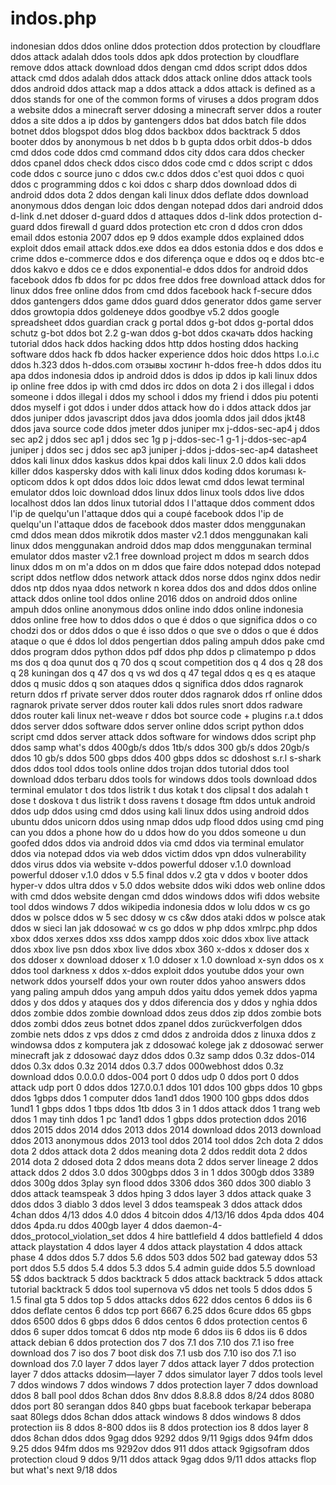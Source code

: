 # indos.php
indonesian ddos
ddos online
ddos protection
ddos protection by cloudflare
ddos attack adalah
ddos tools
ddos apk
ddos protection by cloudflare remove
ddos attack download
ddos dengan cmd
ddos script
ddos
ddos attack cmd
ddos adalah
ddos attack
ddos attack online
ddos attack tools
ddos android
ddos attack map
a ddos attack
a ddos attack is defined as
a ddos stands for one of the common forms of viruses
a ddos program
ddos a website
ddos a minecraft server
ddosing a minecraft server
ddos a router
ddos a site
ddos a ip
ddos by gantengers
ddos bat
ddos batch file
ddos botnet
ddos blogspot
ddos blog
ddos backbox
ddos backtrack 5
ddos booter
ddos by anonymous
b net ddos
b b gupta ddos
orbit ddos-b
ddos cmd
ddos code
ddos cmd command
ddos city
ddos cara
ddos checker
ddos cpanel
ddos check
ddos cisco
ddos code cmd
c ddos script
c ddos code
ddos c source
juno c ddos
cw.c ddos
ddos c'est quoi
ddos c quoi
ddos c programming
ddos c koi
ddos c sharp
ddos download
ddos di android
ddos dota 2
ddos dengan kali linux
ddos deflate
ddos download anonymous
ddos dengan loic
ddos dengan notepad
ddos dari android
ddos d-link
d.net ddoser
d-guard ddos
d attaques ddos
d-link ddos protection
d-guard ddos firewall
d guard ddos protection
etc cron d ddos cron
ddos email
ddos estonia 2007
ddos ep 9
ddos example
ddos explained
ddos exploit
ddos email attack
ddos.exe
ddos ea
ddos estonia
ddos e dos
ddos e crime
ddos e-commerce
ddos e dos diferença
oque e ddos
oq e ddos
btc-e ddos
kakvo e ddos
ce e ddos
exponential-e ddos
ddos for android
ddos facebook
ddos fb
ddos for pc
ddos free
ddos free download attack
ddos for linux
ddos free online
ddos from cmd
ddos facebook hack
f-secure ddos
ddos gantengers
ddos game
ddos guard
ddos generator
ddos game server
ddos growtopia
ddos goldeneye
ddos goodbye v5.2
ddos google spreadsheet
ddos guardian crack
g portal ddos
g-bot ddos
g-portal ddos schutz
g-bot ddos bot 2.2
g-wan ddos
g-bot ddos скачать
ddos hacking tutorial
ddos hack
ddos hacking
ddos http
ddos hosting
ddos hacking software
ddos hack fb
ddos hacker experience
ddos hoic
ddos https
l.o.i.c ddos
h.323 ddos
h-ddos.com отзывы
хостинг h-ddos
free-h ddos
ddos itu apa
ddos indonesia
ddos ip android
ddos is
ddos ip
ddos ip kali linux
ddos ip online free
ddos ip with cmd
ddos irc
ddos on dota 2
i dos illegal
i ddos someone
i ddos illegal
i ddos my school
i ddos my friend
i ddos piu potenti
ddos myself
i got ddos
i under ddos attack
how do i ddos attack
ddos jar
ddos juniper
ddos javascript
ddos java
ddos joomla
ddos jail
ddos jkt48
ddos java source code
ddos jmeter
ddos juniper mx
j-ddos-sec-ap4
j ddos sec ap2
j ddos sec ap1
j ddos sec 1g p
j-ddos-sec-1 g-1
j-ddos-sec-ap4 juniper
j ddos sec
j ddos sec ap3
juniper j-ddos
j-ddos-sec-ap4 datasheet
ddos kali linux
ddos kaskus
ddos kpai
ddos kali linux 2.0
ddos kali
ddos killer
ddos kaspersky
ddos with kali linux
ddos koding
ddos koruması
k-opticom ddos
k opt ddos
ddos loic
ddos lewat cmd
ddos lewat terminal emulator
ddos loic download
ddos linux
ddos linux tools
ddos live
ddos localhost
ddos lan
ddos linux tutorial
ddos l
l'attaque ddos
comment ddos l'ip de quelqu'un
l'attaque ddos qui a coupé facebook
ddos l'ip de quelqu'un
l'attaque ddos de facebook
ddos master
ddos menggunakan cmd
ddos mean
ddos mikrotik
ddos master v2.1
ddos menggunakan kali linux
ddos menggunakan android
ddos map
ddos menggunakan terminal emulator
ddos master v2.1 free download
project m ddos
m search ddos
linux ddos m
on m'a ddos
on m ddos que faire
ddos notepad
ddos notepad script
ddos netflow
ddos network attack
ddos norse
ddos nginx
ddos nedir
ddos ntp
ddos nyaa
ddos network
n korea ddos
dos and ddos
ddos online attack
ddos online tool
ddos online 2016
ddos on android
ddos online ampuh
ddos online anonymous
ddos online indo
ddos online indonesia
ddos online free
how to ddos
ddos o que é
ddos o que significa
ddos o co chodzi
dos or ddos
ddos o que é isso
ddos o que
sve o ddos
o que é ddos ataque
o que é ddos lol
ddos pengertian
ddos paling ampuh
ddos pake cmd
ddos program
ddos python
ddos pdf
ddos php
ddos p
climatempo p ddos ms
dos q
doa qunut
dos q 70
dos q scout competition
dos q 4
dos q 28
dos q 28 kuningan
dos q 47
dos q vs wd
dos q 47 tegal
ddos q es
q es ataque ddos
q music ddos
q son ataques ddos
q significa ddos
ddos ragnarok return
ddos rf private server
ddos router
ddos ragnarok
ddos rf online
ddos ragnarok private server
ddos router kali
ddos rules snort
ddos radware
ddos router kali linux
net-weave r ddos bot source code + plugins
r.a.t ddos
ddos server
ddos software
ddos server online
ddos script python
ddos script cmd
ddos server attack
ddos software for windows
ddos script php
ddos samp
what's ddos
400gb/s ddos
1tb/s ddos
300 gb/s ddos
20gb/s ddos
10 gb/s ddos
500 gbps ddos
400 gbps ddos
sc ddoshost s.r.l
s-shark ddos
ddos tool
ddos tools online
ddos trojan
ddos tutorial
ddos tool download
ddos terbaru
ddos tools for windows
ddos tools download
ddos terminal emulator
t dos
tdos listrik
t dus kotak
t dos clipsal
t dos adalah
t dose
t doskova
t dus listrik
t doss ravens
t dosage ftm
ddos untuk android
ddos udp
ddos using cmd
ddos using kali linux
ddos using android
ddos ubuntu
ddos unicorn
ddos using nmap
ddos udp flood
ddos using cmd ping
can you ddos a phone
how do u ddos
how do you ddos someone
u dun goofed ddos
ddos via android
ddos via cmd
ddos via terminal emulator
ddos via notepad
ddos via web
ddos victim
ddos vpn
ddos vulnerability
ddos virus
ddos via website
v-ddos
powerful ddoser v.1.0 download
powerful ddoser v.1.0
ddos v 5.5 final
ddos v.2
gta v ddos
v booter ddos
hyper-v ddos
ultra ddos v 5.0
ddos website
ddos wiki
ddos web online
ddos with cmd
ddos website dengan cmd
ddos windows
ddos wifi
ddos website tool
ddos windows 7
ddos wikipedia indonesia
ddos w lolu
ddos w cs go
ddos w polsce
ddos w 5 sec
ddosy w cs
c&w ddos
ataki ddos w polsce
atak ddos w sieci lan
jak ddosować w cs go
ddos w php
ddos xmlrpc.php
ddos xbox
ddos xerxes
ddos xss
ddos xampp
ddos xoic
ddos xbox live attack
ddos xbox live psn
ddos xbox live
ddos xbox 360
x-ddos
x ddoser
dos x dos
ddoser x download
ddoser x 1.0
ddoser x 1.0 download
x-syn ddos
os x ddos tool
darkness x ddos
x-ddos exploit
ddos youtube
ddos your own network
ddos yourself
ddos your own router
ddos yahoo answers
ddos yang paling ampuh
ddos yang ampuh
ddos yaitu
ddos yemek
ddos yapma
ddos y dos
ddos y
ataques dos y ddos
diferencia dos y ddos
y nghia ddos
ddos zombie
ddos zombie download
ddos zeus
ddos zip
ddos zombie bots
ddos zombi
ddos zeus botnet
ddos zpanel
ddos zurückverfolgen
ddos zombie nets
ddos z vps
ddos z cmd
ddos z androida
ddos z linuxa
ddos z windowsa
ddos z komputera
jak z ddosować kolege
jak z ddosować serwer minecraft
jak z ddosować
dayz ddos
ddos 0.3z samp
ddos 0.3z
ddos-014
ddos 0.3x
ddos 0.3z 2014
ddos 0.3.7
ddos 000webhost
ddos 0.3z download
ddos 0.0.0.0
ddos-004
port 0 ddos
udp 0 ddos
port 0 ddos attack
udp port 0 ddos
ddos 127.0.0.1
ddos 101
ddos 100 gbps
ddos 10 gbps
ddos 1gbps
ddos 1 computer
ddos 1and1
ddos 1900
100 gbps ddos
ddos 1und1
1 gbps ddos
1 tbps ddos
1tb ddos
3 in 1 ddos attack
ddos 1 trang web
ddos 1 may tinh
ddos 1 pc
1and1 ddos
1 gbps ddos protection
ddos 2016
ddos 2015
ddos 2014
ddos 2013
ddos 2014 download
ddos 2013 download
ddos 2013 anonymous
ddos 2013 tool
ddos 2014 tool
ddos 2ch
dota 2 ddos
dota 2 ddos attack
dota 2 ddos meaning
dota 2 ddos reddit
dota 2 ddos 2014
dota 2 ddosed
dota 2 ddos means
dota 2 ddos server
lineage 2 ddos attack
ddos 2
ddos 3.0
ddos 300gbps
ddos 3 in 1
ddos 300gb
ddos 3389
ddos 300g
ddos 3play syn flood
ddos 3306
ddos 360
ddos 300
diablo 3 ddos attack
teamspeak 3 ddos
hping 3 ddos
layer 3 ddos attack
quake 3 ddos
ddos 3
diablo 3 ddos
level 3 ddos
teamspeak 3 ddos attack
ddos 4chan
ddos 4/13
ddos 4.0
ddos 4 bitcoin
ddos 4/13/16
ddos 4pda
ddos 404
ddos 4pda.ru
ddos 400gb
layer 4 ddos
daemon-4-ddos_protocol_violation_set
ddos 4 hire
battlefield 4 ddos
battlefield 4 ddos attack
playstation 4 ddos
layer 4 ddos attack
playstation 4 ddos attack
phase 4 ddos
ddos 5.7
ddos 5.6
ddos 503
ddos 502 bad gateway
ddos 53 port
ddos 5.5
ddos 5.4
ddos 5.3
ddos 5.4 admin guide
ddos 5.5 download
5$ ddos
backtrack 5 ddos
backtrack 5 ddos attack
backtrack 5 ddos attack tutorial
backtrack 5 ddos tool
supernova v5 ddos
net tools 5 ddos
ddos 5 1.5 final
gta 5 ddos
top 5 ddos attacks
ddos 622
ddos centos 6
ddos iis 6
ddos deflate centos 6
ddos tcp port 6667
6.25 ddos
6cure ddos
65 gbps ddos
6500 ddos
6 gbps ddos
6 ddos
centos 6 ddos protection
centos 6 ddos
6 super ddos
tomcat 6 ddos
ntp mode 6 ddos
iis 6 ddos
iis 6 ddos attack
debian 6 ddos protection
dos 7
dos 7.1
dos 7.10
dos 7.1 iso free download
dos 7 iso
dos 7 boot disk
dos 7.1 usb
dos 7.10 iso
dos 7.1 iso download
dos 7.0
layer 7 ddos
layer 7 ddos attack
layer 7 ddos protection
layer 7 ddos attacks
ddosim—layer 7 ddos simulator
layer 7 ddos tools
level 7 ddos
windows 7 ddos
windows 7 ddos protection
layer 7 ddos download
ddos 8 ball pool
ddos 8chan
ddos 8nv
ddos 8.8.8.8
ddos 8/24
ddos 8080
ddos port 80
serangan ddos 840 gbps buat facebook terkapar beberapa saat
80legs ddos
8chan ddos attack
windows 8 ddos
windows 8 ddos protection
iis 8 ddos
8-800 ddos
iis 8 ddos protection
ios 8 ddos
layer 8 ddos
8chan ddos
ddos 9gag
ddos 9292
ddos 9/11
9gigs ddos
94fm ddos
9.25 ddos
94fm ddos ms
9292ov ddos
911 ddos attack
9gigsofram ddos protection
cloud 9 ddos
9/11 ddos attack
9gag ddos
9/11 ddos attacks flop but what's next
9/18 ddos
